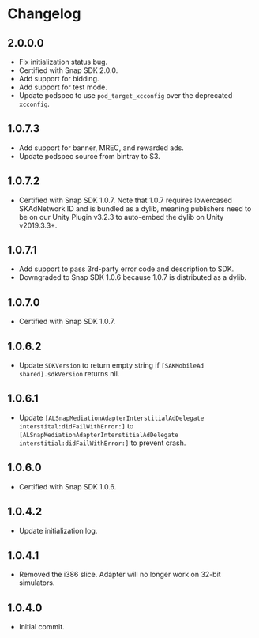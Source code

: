 # Changelog

## 2.0.0.0
* Fix initialization status bug.
* Certified with Snap SDK 2.0.0.
* Add support for bidding.
* Add support for test mode.
* Update podspec to use `pod_target_xcconfig` over the deprecated `xcconfig`.

## 1.0.7.3
* Add support for banner, MREC, and rewarded ads.
* Update podspec source from bintray to S3.

## 1.0.7.2
* Certified with Snap SDK 1.0.7. Note that 1.0.7 requires lowercased SKAdNetwork ID and is bundled as a dylib, meaning publishers need to be on our Unity Plugin v3.2.3 to auto-embed the dylib on Unity v2019.3.3+.

## 1.0.7.1
* Add support to pass 3rd-party error code and description to SDK.
* Downgraded to Snap SDK 1.0.6 because 1.0.7 is distributed as a dylib.

## 1.0.7.0
* Certified with Snap SDK 1.0.7.

## 1.0.6.2
* Update `SDKVersion` to return empty string if `[SAKMobileAd shared].sdkVersion` returns nil.

## 1.0.6.1
* Update `[ALSnapMediationAdapterInterstitialAdDelegate interstital:didFailWithError:]` to `[ALSnapMediationAdapterInterstitialAdDelegate interstitial:didFailWithError:]` to prevent crash.

## 1.0.6.0
* Certified with Snap SDK 1.0.6.

## 1.0.4.2
* Update initialization log.

## 1.0.4.1
* Removed the i386 slice. Adapter will no longer work on 32-bit simulators.

## 1.0.4.0
* Initial commit.
